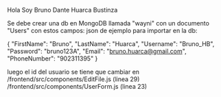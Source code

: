 Hola
Soy Bruno Dante Huarca Bustinza

Se debe crear una db en MongoDB llamada "wayni" con un documento "Users" con estos campos:
json de ejemplo para importar en la db:

{
  "FirstName": "Bruno",
  "LastName": "Huarca",
  "Username": "Bruno_HB",
  "Password": "bruno123A",
  "Email": "bruno.huarca@gmail.com",
  "PhoneNumber": "902311395"
}

luego el id del usuario se tiene que cambiar en 
/frontend/src/components/EditFile.js (linea 29)
/frontend/src/components/UserForm.js (linea 23)

